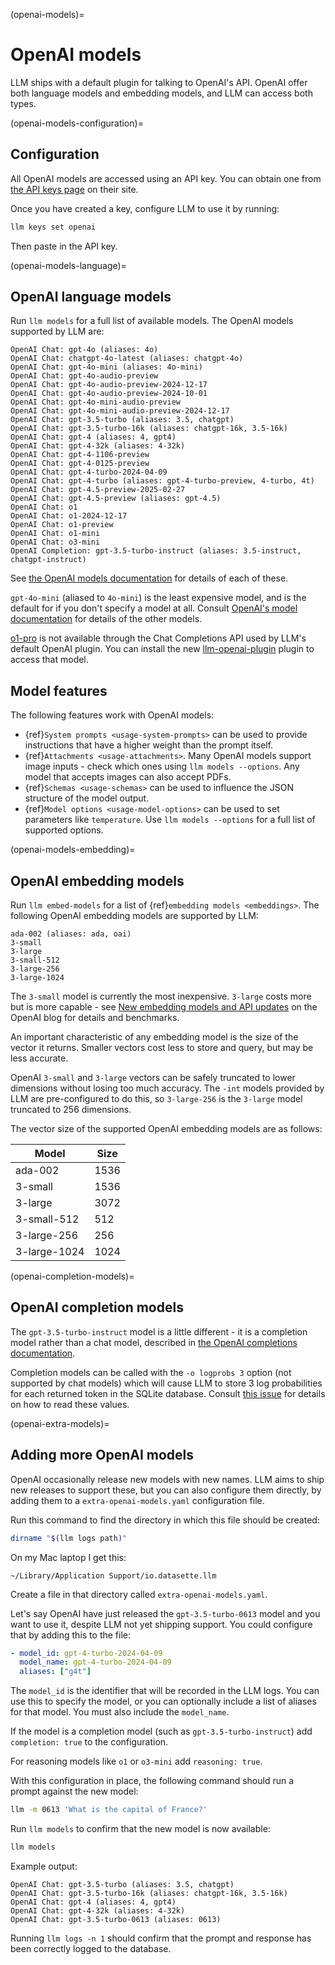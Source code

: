 (openai-models)=

# OpenAI models

LLM ships with a default plugin for talking to OpenAI's API. OpenAI offer both language models and embedding models, and LLM can access both types.

(openai-models-configuration)=

## Configuration

All OpenAI models are accessed using an API key. You can obtain one from [the API keys page](https://platform.openai.com/api-keys) on their site.

Once you have created a key, configure LLM to use it by running:

```bash
llm keys set openai
```
Then paste in the API key.

(openai-models-language)=

## OpenAI language models

Run `llm models` for a full list of available models. The OpenAI models supported by LLM are:

<!-- [[[cog
from click.testing import CliRunner
from llm.cli import cli
result = CliRunner().invoke(cli, ["models", "list"])
models = [line for line in result.output.split("\n") if line.startswith("OpenAI ")]
cog.out("```\n{}\n```".format("\n".join(models)))
]]] -->
```
OpenAI Chat: gpt-4o (aliases: 4o)
OpenAI Chat: chatgpt-4o-latest (aliases: chatgpt-4o)
OpenAI Chat: gpt-4o-mini (aliases: 4o-mini)
OpenAI Chat: gpt-4o-audio-preview
OpenAI Chat: gpt-4o-audio-preview-2024-12-17
OpenAI Chat: gpt-4o-audio-preview-2024-10-01
OpenAI Chat: gpt-4o-mini-audio-preview
OpenAI Chat: gpt-4o-mini-audio-preview-2024-12-17
OpenAI Chat: gpt-3.5-turbo (aliases: 3.5, chatgpt)
OpenAI Chat: gpt-3.5-turbo-16k (aliases: chatgpt-16k, 3.5-16k)
OpenAI Chat: gpt-4 (aliases: 4, gpt4)
OpenAI Chat: gpt-4-32k (aliases: 4-32k)
OpenAI Chat: gpt-4-1106-preview
OpenAI Chat: gpt-4-0125-preview
OpenAI Chat: gpt-4-turbo-2024-04-09
OpenAI Chat: gpt-4-turbo (aliases: gpt-4-turbo-preview, 4-turbo, 4t)
OpenAI Chat: gpt-4.5-preview-2025-02-27
OpenAI Chat: gpt-4.5-preview (aliases: gpt-4.5)
OpenAI Chat: o1
OpenAI Chat: o1-2024-12-17
OpenAI Chat: o1-preview
OpenAI Chat: o1-mini
OpenAI Chat: o3-mini
OpenAI Completion: gpt-3.5-turbo-instruct (aliases: 3.5-instruct, chatgpt-instruct)
```
<!-- [[[end]]] -->

See [the OpenAI models documentation](https://platform.openai.com/docs/models) for details of each of these.

`gpt-4o-mini` (aliased to `4o-mini`) is the least expensive model, and is the default for if you don't specify a model at all. Consult [OpenAI's model documentation](https://platform.openai.com/docs/models) for details of the other models.

[o1-pro](https://platform.openai.com/docs/models/o1-pro) is not available  through the Chat Completions API used by LLM's default OpenAI plugin. You can install the new [llm-openai-plugin](https://github.com/simonw/llm-openai-plugin) plugin to access that model.

## Model features

The following features work with OpenAI models:

- {ref}`System prompts <usage-system-prompts>` can be used to provide instructions that have a higher weight than the prompt itself.
- {ref}`Attachments <usage-attachments>`. Many OpenAI models support image inputs - check which ones using `llm models --options`. Any model that accepts images can also accept PDFs.
- {ref}`Schemas <usage-schemas>` can be used to influence the JSON structure of the model output.
- {ref}`Model options <usage-model-options>` can be used to set parameters like `temperature`. Use `llm models --options` for a full list of supported options.

(openai-models-embedding)=

## OpenAI embedding models

Run `llm embed-models` for a list of {ref}`embedding models <embeddings>`. The following OpenAI embedding models are supported by LLM:

```
ada-002 (aliases: ada, oai)
3-small
3-large
3-small-512
3-large-256
3-large-1024
```

The `3-small` model is currently the most inexpensive. `3-large` costs more but is more capable - see [New embedding models and API updates](https://openai.com/blog/new-embedding-models-and-api-updates) on the OpenAI blog for details and benchmarks.

An important characteristic of any embedding model is the size of the vector it returns. Smaller vectors cost less to store and query, but may be less accurate.

OpenAI `3-small` and `3-large` vectors can be safely truncated to lower dimensions without losing too much accuracy. The `-int` models provided by LLM are pre-configured to do this, so `3-large-256` is the `3-large` model truncated to 256 dimensions.

The vector size of the supported OpenAI embedding models are as follows:

| Model | Size |
| --- | --- |
| ada-002 | 1536 |
| 3-small | 1536 |
| 3-large | 3072 |
| 3-small-512 | 512 |
| 3-large-256 | 256 |
| 3-large-1024 | 1024 |

(openai-completion-models)=

## OpenAI completion models

The `gpt-3.5-turbo-instruct` model is a little different - it is a completion model rather than a chat model, described in [the OpenAI completions documentation](https://platform.openai.com/docs/api-reference/completions/create).

Completion models can be called with the `-o logprobs 3` option (not supported by chat models) which will cause LLM to store 3 log probabilities for each returned token in the SQLite database. Consult [this issue](https://github.com/simonw/llm/issues/284#issuecomment-1724772704) for details on how to read these values.

(openai-extra-models)=

## Adding more OpenAI models

OpenAI occasionally release new models with new names. LLM aims to ship new releases to support these, but you can also configure them directly, by adding them to a `extra-openai-models.yaml` configuration file.

Run this command to find the directory in which this file should be created:

```bash
dirname "$(llm logs path)"
```
On my Mac laptop I get this:
```
~/Library/Application Support/io.datasette.llm
```
Create a file in that directory called `extra-openai-models.yaml`.

Let's say OpenAI have just released the `gpt-3.5-turbo-0613` model and you want to use it, despite LLM not yet shipping support. You could configure that by adding this to the file:

```yaml
- model_id: gpt-4-turbo-2024-04-09
  model_name: gpt-4-turbo-2024-04-09
  aliases: ["g4t"]
```
The `model_id` is the identifier that will be recorded in the LLM logs. You can use this to specify the model, or you can optionally include a list of aliases for that model. You must also include the `model_name`.

If the model is a completion model (such as `gpt-3.5-turbo-instruct`) add `completion: true` to the configuration.

For reasoning models like `o1` or `o3-mini` add `reasoning: true`.

With this configuration in place, the following command should run a prompt against the new model:

```bash
llm -m 0613 'What is the capital of France?'
```
Run `llm models` to confirm that the new model is now available:
```bash
llm models
```
Example output:
```
OpenAI Chat: gpt-3.5-turbo (aliases: 3.5, chatgpt)
OpenAI Chat: gpt-3.5-turbo-16k (aliases: chatgpt-16k, 3.5-16k)
OpenAI Chat: gpt-4 (aliases: 4, gpt4)
OpenAI Chat: gpt-4-32k (aliases: 4-32k)
OpenAI Chat: gpt-3.5-turbo-0613 (aliases: 0613)
```
Running `llm logs -n 1` should confirm that the prompt and response has been correctly logged to the database.
